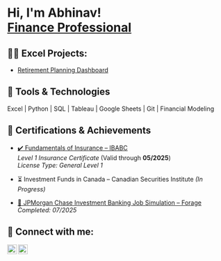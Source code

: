 <h1>Hi, I'm Abhinav! <br> <a href="https://www.linkedin.com/in/abhinavvwadhwa/">Finance Professional</a>

<h2>👨‍💻 Excel Projects:</h2>

  - [Retirement Planning Dashboard](https://github.com/abhinavwadhwa1404/Activeprojects)

<H2> 🧰 Tools & Technologies </H2>

Excel | Python | SQL | Tableau | Google Sheets | Git | Financial Modeling


<H2> 📜 Certifications & Achievements </H2>

- [✔️ Fundamentals of Insurance – IBABC](https://imgur.com/DM2PF4d.jpg)  
  *Level 1 Insurance Certificate* (Valid through **05/2025**)  
  *License Type: General Level 1*

- ⏳ Investment Funds in Canada – Canadian Securities Institute *(In Progress)*  
  

- [🏦 JPMorgan Chase Investment Banking Job Simulation – Forage](https://forage-uploads-prod.s3.amazonaws.com/completion-certificates/Sj7temL583QAYpHXD/YD2kY95RQxQtXxFTS_Sj7temL583QAYpHXD_rEg3zwK3LcMxMbwFr_1751407890292_completion_certificate.pdf)  
  *Completed: 07/2025*

<h2> 🤳 Connect with me:</h2>

[<img align="left" alt="AbhinavWadhwa | LinkedIn" width="22px" src="https://imgur.com/xZHrdjd.jpg" />][linkedin]
[<img align="left" alt="AbhinavWadhwa | Instagram" width="22px" src="https://imgur.com/DvIDenb.jpg" />][instagram]

[instagram]: https://www.instagram.com/abhinavvwadhwa/
[LinkedIn]: https://www.linkedin.com/in/abhinavvwadhwa/
